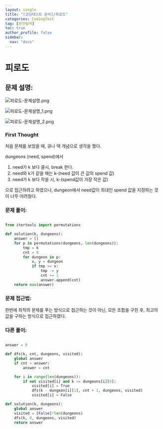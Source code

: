 ```yaml
---
layout: single
title: "[코딩테스트 준비]/피로도"
categories: CodingTest
tag: [완전탐색]
toc: true
author_profile: false
sidebar:
  nav: "docs"
---
```


# 피로도

## 문제 설명:

![피로도-문제설명.png]({{site.url}}/images/2023-08-06-codingTest-피로도/문제설명.png)

![피로도-문제설명_1.png]({{site.url}}/images/2023-08-06-codingTest-피로도/문제설명_1.png)

![피로도-문제설명_2.png]({{site.url}}/images/2023-08-06-codingTest-피로도/문제설명_2.png)

### First Thought

처음 문제를 보았을 때, 큐나 덱 개념으로 생각을 했다.

dungeons (need, spend)에서

1. need가 k 보다 클시, break 한다.
2. need와 k가 같을 때는 k-(need 값이 큰 값의 spend 값)
3. need가 k 보다 작을 시, k-(spend값이 가장 작은 값)

으로 접근하려고 하였으나, dungeon에서 need값이 최대인 spend 값을 지정하는 것이 너무 어려웠다.

### 문제 풀이:

```python

from itertools import permutations

def solution(k, dungeons):
    answer = []
    for p in permutations(dungeons, len(dungeons)):
        tmp = k
        cnt = 0
        for dungeon in p:
            x, y = dungeon
            if tmp >= x:
                tmp -= y
                cnt += 1
                answer.append(cnt)
    return max(answer)

```

### 문제 접근법:

한번에 최적의 문제를 푸는 방식으로 접근하는 것이 아닌, 모든 조합을 구한 후, 최고의 값을 구하는 방식으로 접근하였다.

### 다른 풀이:

```python

answer = 0

def dfs(k, cnt, dungeons, visited):
    global answer
    if cnt > answer:
        answer = cnt

    for i in range(len(dungeons)):
        if not visited[i] and k >= dungeons[i][0]:
            visited[i] = True
            dfs(k - dungeon[i][1], cnt + 1, dungeons, visited)
            visited[i] = False

def solution(k, dungeons):
    global answer
    visited = [False]*len(dungeons)
    dfs(k, 0, dungeons, visited)
    return answer
```
